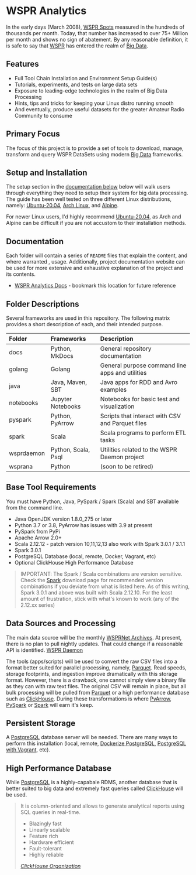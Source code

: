 # WSPR Analytics

In the early days (March 2008), [WSPR Spots][] measured in the hundreds of thousands per month. Today,
that number has increased to over 75+ Million per month and shows no sign of abatement.
By any reasonable definition, it is safe to say that [WSPR][] has entered the realm of [Big Data][].

## Features

- Full Tool Chain Installation and Environment Setup Guide(s)
- Tutorials, experiments, and tests on large data sets
- Exposure to leading-edge technologies in the realm of Big Data Processing
- Hints, tips and tricks for keeping your Linux distro running smooth
- And eventually, produce useful datasets for the greater Amateur Radio Community to consume

## Primary Focus

The focus of this project is to provide a set of tools to download, manage, transform and query
WSPR DataSets using modern [Big Data][] frameworks.

## Setup and Installation

The setup section in the [documentation below](#documentation) below will walk users through everything
they need to setup their system for big data processing. The guide has been well tested on three
different Linux distributions, namely: [Ubuntu-20.04][], [Arch Linux][], and [Alpine][].

For newer Linux users, I'd highly recommend [Ubuntu-20.04][], as Arch and Alpine can be difficult
if you are not accustom to their installation methods.

## Documentation

Each folder will contain a series of `README` files that explain the content, and where warranted ,
usage. Additionally, project documentation website can be used for more extensive and exhaustive 
explanation of the project and its contents.

* [WSPR Analytics Docs][] - bookmark this location for future reference

## Folder Descriptions

Several frameworks are used in this repository. The following matrix provides a short description
of each, and their intended purpose.

Folder       | Frameworks          | Description
|:---        |:---                 |:---
|docs        | Python, MkDocs      | General repository documentation
|golang      | Golang              | General purpose command line apps and utilities
|java        | Java, Maven, SBT    | Java apps for RDD and Avro examples
|notebooks   | Jupyter Notebooks   | Notebooks for basic test and visualization
|pyspark     | Python, PyArrow     | Scripts that interact with CSV and Parquet files
|spark       | Scala               | Scala programs to perform ETL tasks
|wsprdaemon  | Python, Scala, Psql | Utilities related to the WSPR Daemon project
|wsprana     | Python              | (soon to be retired)

## Base Tool Requirements

You must have Python, Java, PySpark / Spark (Scala) and SBT available from the command line.

- Java OpenJDK version 1.8.0_275 or later
- Python 3.7 or 3.8, PyArrow has issues with 3.9 at present
- PySpark from PyPi
- Apache Arrow 2.0+
- Scala 2.12.12 - patch version 10,11,12,13 also work with Spark 3.0.1 / 3.1.1
- Spark 3.0.1
- PostgreSQL Database (local, remote, Docker, Vagrant, etc)
- Optional ClickHouse High Performance Database

>IMPORTANT: The Spark / Scala combinations are version sensitive. Check the [Spark][]
download page for recommended version combinations if you deviate from what is listed here.
As of this writing, Spark 3.0.1 and above was built with Scala 2.12.10. For the least
amount of frustration, stick with what's known to work (any of the 2.12.xx series)

## Data Sources and Processing

The main data source will be the monthly [WSPRNet Archives][]. At present, there is no plan to pull
nightly updates. That could change if a reasonable API is identified. [WSPR Daemon][]

The tools (apps/scripts) will be used to convert the raw CSV files into a format better suited for parallel processing,
namely, [Parquet][]. Read speeds, storage footprints, and ingestion improve dramatically with this storage format.
However, there is a drawback, one cannot simply view a binary file as they can with raw text files. The
original CSV will remain in place, but all bulk processing will be pulled from [Parquet][] or a high performance database
such as [ClickHouse][]. During these transformations is where [PyArrow][], [PySpark][] or [Spark][] will earn it's keep.

## Persistent Storage

A [PostgreSQL][] database server will be needed. There are many ways to perform this installation (local, remote,
[Dockerize PostgreSQL][], [PostgreSQL with Vagrant][], etc).

## High Performance Database

While [PostgreSQL][] is a highly-capabale RDMS, another database that is better suited to big data and extremely
fast queries called [ClickHouse][] will be used.

>It is column-oriented and allows to generate analytical reports using SQL queries in real-time.
> - Blazingly fast
> - Linearly scalable
> - Feature rich
> - Hardware efficient
> - Fault-tolerant
> - Highly reliable
>
> <cite>[ClickHouse Organization][]</cite>
>

[Arch Linux]: https://archlinux.org/
[Alpine]: https://www.alpinelinux.org/
[ClickHouse]: https://clickhouse.tech/
[ClickHouse Organization]: https://clickhouse.tech/
[WSPR Spots]: http://www.wsprnet.org/drupal/wsprnet/activity
[WSPRnet]: http://www.wsprnet.org
[WSPR]: https://www.physics.princeton.edu/pulsar/k1jt/wspr.html
[Big Data]: https://www.oracle.com/big-data/what-is-big-data.html
[Amazon AWS EBR]: https://aws.amazon.com/emr/?whats-new-cards.sort-by=item.additionalFields.postDateTime&whats-new-cards.sort-order=desc
[Microsoft Cloud Analytics]: https://azure.microsoft.com/en-us/solutions/big-data/#products
[Google Smart Analytics]: https://cloud.google.com/solutions/smart-analytics/
[Apache Spark]: https://spark.apache.org/PySpark
[Spark]: https://spark.apache.org/downloads.html
[PySpark]: https://databricks.com/glossary/pyspark
[Anaconda Python]: https://www.anaconda.com/
[Scala]: https://docs.scala-lang.org
[Open Source Tools]: https://apache.org/index.html#projects-list
[AWS]: https://aws.amazon.com/
[Azure]: https://azure.microsoft.com/en-us/
[GCP]: https://cloud.google.com/
[Apache Hadoop]: http://hadoop.apache.org/
[Jupyter Notebooks]: https://jupyter.org/
[IntelliJ IDEA]: https://www.jetbrains.com/idea/
[Dockerize PostgreSQL]: https://docs.docker.com/engine/examples/postgresql_service/
[PostgreSQL]: https://www.postgresql.org/
[PostgreSQL with Vagrant]: https://wiki.postgresql.org/wiki/PostgreSQL_For_Development_With_Vagrant
[Parquet]: https://parquet.apache.org/
[Flask-Pandas-App]: https://github.com/the-akira/Flask-Pandas-App
[Full Stack Flask]: https://www.fullstackpython.com
[WSPRNet Archives]: http://www.wsprnet.org/drupal/downloads
[Anaconda Python]: https://www.anaconda.com/
[sdkman]: https://sdkman.io/
[PyArrow]: https://towardsdatascience.com/distributed-processing-with-pyarrow-powered-new-pandas-udfs-in-pyspark-3-0-8f1fe4c15208
[Apache Foundation Project List]: https://apache.org/index.html#projects-list
[WSPR Analytics Docs]: https://ki7mt.github.io/wspr-analytics/
[Ubuntu-20.04]: http://www.releases.ubuntu.com/20.04/
[WSPR Daemon]: http://wsprdaemon.org/